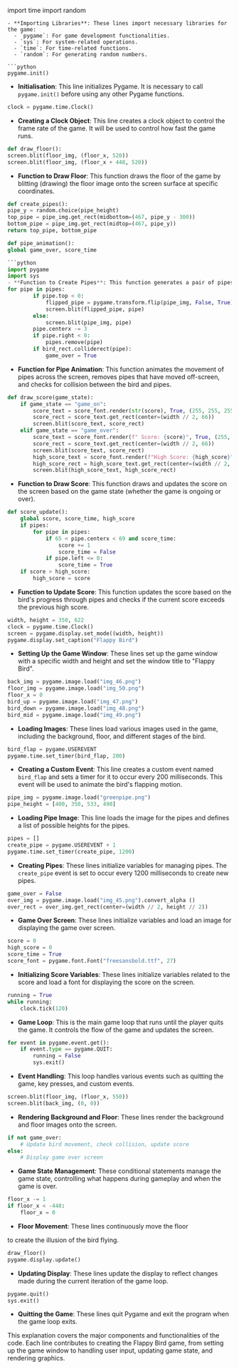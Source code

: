 import time
import random
```
- **Importing Libraries**: These lines import necessary libraries for the game:
  - `pygame`: For game development functionalities.
  - `sys`: For system-related operations.
  - `time`: For time-related functions.
  - `random`: For generating random numbers.

```python
pygame.init()
```
- **Initialisation**: This line initializes Pygame. It is necessary to call `pygame.init()` before using any other Pygame functions.

```python
clock = pygame.time.Clock()
```
- **Creating a Clock Object**: This line creates a clock object to control the frame rate of the game. It will be used to control how fast the game runs.

```python
def draw_floor():
screen.blit(floor_img, (floor_x, 520))
screen.blit(floor_img, (floor_x + 448, 520))
```
- **Function to Draw Floor**: This function draws the floor of the game by blitting (drawing) the floor image onto the screen surface at specific coordinates.

```python
def create_pipes():
pipe_y = random.choice(pipe_height)
top_pipe = pipe_img.get_rect(midbottom=(467, pipe_y - 300))
bottom_pipe = pipe_img.get_rect(midtop=(467, pipe_y))
return top_pipe, bottom_pipe
```

```python
def pipe_animation():
global game_over, score_time

```python
import pygame
import sys
- **Function to Create Pipes**: This function generates a pair of pipes (top and bottom) at random heights.
for pipe in pipes:
        if pipe.top < 0:
            flipped_pipe = pygame.transform.flip(pipe_img, False, True)
            screen.blit(flipped_pipe, pipe)
        else:
            screen.blit(pipe_img, pipe)
        pipe.centerx -= 3
        if pipe.right < 0:
            pipes.remove(pipe)
        if bird_rect.colliderect(pipe):
            game_over = True
```
- **Function for Pipe Animation**: This function animates the movement of pipes across the screen, removes pipes that have moved off-screen, and checks for collision between the bird and pipes.

```python
def draw_score(game_state):
    if game_state == "game_on":
        score_text = score_font.render(str(score), True, (255, 255, 255))
        score_rect = score_text.get_rect(center=(width // 2, 66))
        screen.blit(score_text, score_rect)
    elif game_state == "game_over":
        score_text = score_font.render(f" Score: {score}", True, (255, 255, 255))
        score_rect = score_text.get_rect(center=(width // 2, 66))
        screen.blit(score_text, score_rect)
        high_score_text = score_font.render(f"High Score: {high_score}", True, (255, 255, 255))
        high_score_rect = high_score_text.get_rect(center=(width // 2, 506))
        screen.blit(high_score_text, high_score_rect)
```
- **Function to Draw Score**: This function draws and updates the score on the screen based on the game state (whether the game is ongoing or over).

```python
def score_update():
    global score, score_time, high_score
    if pipes:
        for pipe in pipes:
            if 65 < pipe.centerx < 69 and score_time:
                score += 1
                score_time = False
            if pipe.left <= 0:
                score_time = True
    if score > high_score:
        high_score = score
```
- **Function to Update Score**: This function updates the score based on the bird's progress through pipes and checks if the current score exceeds the previous high score.

```python
width, height = 350, 622
clock = pygame.time.Clock()
screen = pygame.display.set_mode((width, height))
pygame.display.set_caption("Flappy Bird")
```
- **Setting Up the Game Window**: These lines set up the game window with a specific width and height and set the window title to "Flappy Bird".

```python
back_img = pygame.image.load("img_46.png")
floor_img = pygame.image.load("img_50.png")
floor_x = 0
bird_up = pygame.image.load("img_47.png")
bird_down = pygame.image.load("img_48.png")
bird_mid = pygame.image.load("img_49.png")
```
- **Loading Images**: These lines load various images used in the game, including the background, floor, and different stages of the bird.

```python
bird_flap = pygame.USEREVENT
pygame.time.set_timer(bird_flap, 200)
```
- **Creating a Custom Event**: This line creates a custom event named `bird_flap` and sets a timer for it to occur every 200 milliseconds. This event will be used to animate the bird's flapping motion.

```python
pipe_img = pygame.image.load("greenpipe.png")
pipe_height = [400, 350, 533, 490]
```
- **Loading Pipe Image**: This line loads the image for the pipes and defines a list of possible heights for the pipes.

```python
pipes = []
create_pipe = pygame.USEREVENT + 1
pygame.time.set_timer(create_pipe, 1200)
```
- **Creating Pipes**: These lines initialize variables for managing pipes. The `create_pipe` event is set to occur every 1200 milliseconds to create new pipes.

```python
game_over = False
over_img = pygame.image.load("img_45.png").convert_alpha ()
over_rect = over_img.get_rect(center=(width // 2, height // 2))
```
- **Game Over Screen**: These lines initialize variables and load an image for displaying the game over screen.

```python
score = 0
high_score = 0
score_time = True
score_font = pygame.font.Font("freesansbold.ttf", 27)
```
- **Initializing Score Variables**: These lines initialize variables related to the score and load a font for displaying the score on the screen.

```python
running = True
while running:
    clock.tick(120)
```
- **Game Loop**: This is the main game loop that runs until the player quits the game. It controls the flow of the game and updates the screen.

```python
for event in pygame.event.get():
    if event.type == pygame.QUIT:
        running = False
        sys.exit()
```
- **Event Handling**: This loop handles various events such as quitting the game, key presses, and custom events.

```python
screen.blit(floor_img, (floor_x, 550))
screen.blit(back_img, (0, 0))
```
- **Rendering Background and Floor**: These lines render the background and floor images onto the screen.

```python
if not game_over:
    # Update bird movement, check collision, update score
else:
    # Display game over screen
```
- **Game State Management**: These conditional statements manage the game state, controlling what happens during gameplay and when the game is over.

```python
floor_x -= 1
if floor_x < -448:
    floor_x = 0
```
- **Floor Movement**: These lines continuously move the floor

 to create the illusion of the bird flying.

```python
draw_floor()
pygame.display.update()
```
- **Updating Display**: These lines update the display to reflect changes made during the current iteration of the game loop.

```python
pygame.quit()
sys.exit()
```
- **Quitting the Game**: These lines quit Pygame and exit the program when the game loop exits.

This explanation covers the major components and functionalities of the code. Each line contributes to creating the Flappy Bird game, from setting up the game window to handling user input, updating game state, and rendering graphics.

